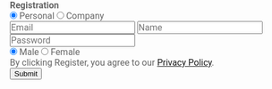 <!DOCTYPE html>
<html>
<head>
    <title>Simple Registration Form</title>
    <link href="https://fonts.googleapis.com/css?family=Roboto:300,400,500,700" rel="stylesheet">
    <link rel="stylesheet" href="https://use.fontawesome.com/releases/v5.4.1/css/all.css" integrity="sha384-5sAR7xN1Nv6T6+dT2mhtzEpVJvfS3NScPQTrOxhwjIuvcA67KV2R5Jz6kr4abQsz" crossorigin="anonymous">
    <style>
        /* Basic styling for the form */
        html, body {
            display: flex;
            justify-content: center;
            height: 100%;
        }
        body, div, h1, form, input, p {
            padding: 0;
            margin: 0;
            outline: none;
            font-family: Roboto, Arial, sans-serif;
            font-size: 16px;
            color: #666;
        }
        /* Other styles go here (see below) */
        /* ... */
    </style>
</head>
<body>
    <div class="main-block">
        <h1>Registration</h1>
        <form action="/">
            <!-- Account type (Personal/Company) -->
            <div class="account-type">
                <input type="radio" value="none" id="radioOne" name="account" checked>
                <label for="radioOne" class="radio">Personal</label>
                <input type="radio" value="none" id="radioTwo" name="account">
                <label for="radioTwo" class="radio">Company</label>
            </div>
            <!-- Email, Name, Password fields -->
            <label id="icon" for="email"><i class="fas fa-envelope"></i></label>
            <input type="text" name="email" id="email" placeholder="Email" required>
            <label id="icon" for="name"><i class="fas fa-user"></i></label>
            <input type="text" name="name" id="name" placeholder="Name" required>
            <label id="icon" for="password"><i class="fas fa-unlock-alt"></i></label>
            <input type="password" name="password" id="password" placeholder="Password" required>
            <!-- Gender selection -->
            <div class="gender">
                <input type="radio" value="none" id="male" name="gender" checked>
                <label for="male" class="radio">Male</label>
                <input type="radio" value="none" id="female" name="gender">
                <label for="female" class="radio">Female</label>
            </div>
            <!-- Privacy policy and submit button -->
            <div class="btn-block">
                <p>By clicking Register, you agree to our <a href="https://www.w3docs.com/privacy-policy">Privacy Policy</a>.</p>
                <button type="submit">Submit</button>
            </div>
        </form>
    </div>
</body>
</html>
